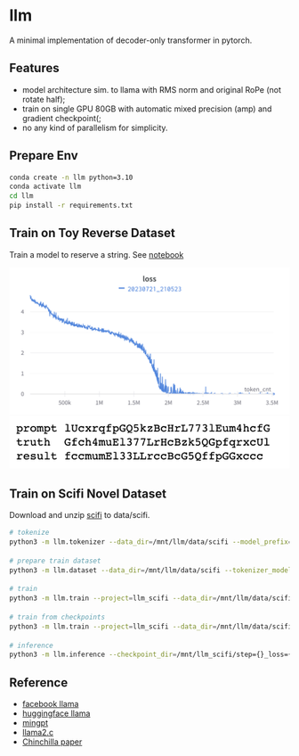 # llm

A minimal implementation of decoder-only transformer in pytorch.

## Features

- model architecture sim. to llama with RMS norm and original RoPe (not rotate half);
- train on single GPU 80GB with automatic mixed precision (amp) and gradient checkpoint(;
- no any kind of parallelism for simplicity.

## Prepare Env

```bash
conda create -n llm python=3.10
conda activate llm
cd llm
pip install -r requirements.txt
```

## Train on Toy Reverse Dataset

Train a model to reserve a string. See [notebook](toyreverse.ipynb)

![loss](images/llm_toyreverse_loss.png)
![result](images/llm_toyreverse_result.png)

## Train on Scifi Novel Dataset

Download and unzip [scifi](https://huggingface.co/datasets/wzy816/scifi) to data/scifi.

```bash
# tokenize
python3 -m llm.tokenizer --data_dir=/mnt/llm/data/scifi --model_prefix=/mnt/llm/tokenizer/scifi_8000 --vocab_size=8000

# prepare train dataset
python3 -m llm.dataset --data_dir=/mnt/llm/data/scifi --tokenizer_model_file=/mnt/llm/tokenizer/scifi_8000.model --context_size=1024

# train
python3 -m llm.train --project=llm_scifi --data_dir=/mnt/llm/data/scifi --tokenizer_model_file=/mnt/llm/tokenizer/scifi_8000.model --output_dir=/mnt/llm_scifi

# train from checkpoints
python3 -m llm.train --project=llm_scifi --data_dir=/mnt/llm/data/scifi --tokenizer_model_file=/mnt/llm/tokenizer/scifi_8000.model --checkpoint_dir=/mnt/llm_scifi/step={}_loss={} --output_dir=/mnt/llm_scifi --init_step={}

# inference
python3 -m llm.inference --checkpoint_dir=/mnt/llm_scifi/step={}_loss={} --tokenizer_model_file=/mnt/llm/tokenizer/scifi_8000.model --prompt='在这道光和声音里，天和地分开了。' --max_new_tokens=16

```

## Reference

- [facebook llama](https://github.com/facebookresearch/llama/blob/main/llama/model.py)
- [huggingface llama](https://github.com/huggingface/transformers/blob/main/src/transformers/models/llama/modeling_llama.py)
- [mingpt](https://github.com/karpathy/minGPT/blob/master/mingpt/model.py)
- [llama2.c](https://github.com/karpathy/llama2.c/blob/master/model.py)
- [Chinchilla paper](https://arxiv.org/pdf/2203.15556.pdf)
